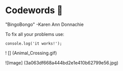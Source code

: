 # Codewords 👋

"BingoBongo" 
-Karen Ann Donnachie


To fix all your problems use: 
```
console.log('it works!');
```

! [] (Animal_Crossing.gif)

![Image] (3a063df668a444bd2e1e410b62799e56.jpg)
